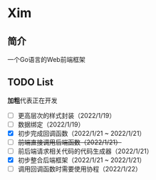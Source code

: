 # Xim
## 简介
一个Go语言的Web前端框架

## TODO List
**加粗**代表正在开发
- [ ] 更高层次的样式封装（2022/1/19） 
- [ ] 数据绑定（2022/1/19）
- [x] 初步完成回调函数（2022/1/21 ~ 2022/1/21）
- [ ] ~~前端直接调用后端函数（2022/1/21）~~
- [ ] 前后端请求相关代码的代码生成器（2022/1/21）
- [x] 初步整合后端框架（2022/1/21 ~ 2022/1/21）
- [ ] 调用回调函数时需要使用协程（2022/1/22）
